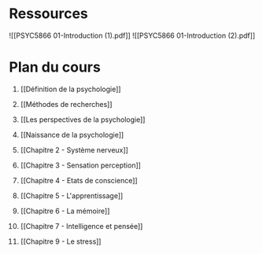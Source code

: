 

# Ressources

![[PSYC5866 01-Introduction (1).pdf]]
![[PSYC5866 01-Introduction (2).pdf]]

# Plan du cours

1. [[Définition de la psychologie]]
2. [[Méthodes de recherches]]
3. [[Les perspectives de la psychologie]]
4. [[Naissance de la psychologie]]

1. [[Chapitre 2 - Système nerveux]]
2. [[Chapitre 3 - Sensation perception]]
3. [[Chapitre 4 - Etats de conscience]]
4. [[Chapitre 5 - L'apprentissage]]
5. [[Chapitre 6 - La mémoire]]
6. [[Chapitre 7 - Intelligence et pensée]]
7. [[Chapitre 9 - Le stress]]


